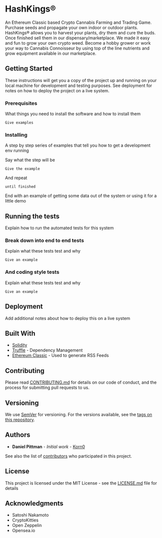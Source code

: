 # HashKings® 

An Ethereum Classic based Crypto Cannabis Farming and Trading Game. 
Purchase seeds and propagate your own indoor or outdoor plants. HashKings® allows you to 
harvest your plants, dry them and cure the buds. Once finished sell them in our dispensary/marketplace. 
We made it easy and fun to grow your own crypto weed. Become a hobby grower or work your way to 
Cannabis Connoisseur by using top of the line nutrients and grow equipment available in our marketplace.

## Getting Started

These instructions will get you a copy of the project up and running on your local machine for development and testing purposes. See deployment for notes on how to deploy the project on a live system.


### Prerequisites

What things you need to install the software and how to install them

```
Give examples
```

### Installing

A step by step series of examples that tell you how to get a development env running

Say what the step will be

```
Give the example
```

And repeat

```
until finished
```

End with an example of getting some data out of the system or using it for a little demo

## Running the tests

Explain how to run the automated tests for this system

### Break down into end to end tests

Explain what these tests test and why

```
Give an example
```

### And coding style tests

Explain what these tests test and why

```
Give an example
```

## Deployment

Add additional notes about how to deploy this on a live system

## Built With

* [Solidity](https://github.com/ethereum/solidity)
* [Truffle](https://truffleframework.com) - Dependency Management
* [Ethereum Classic](https://ethereumclassic.org/) - Used to generate RSS Feeds

## Contributing

Please read [CONTRIBUTING.md](https://gist.github.com/PurpleBooth/b24679402957c63ec426) for details on our code of conduct, and the process for submitting pull requests to us.

## Versioning

We use [SemVer](http://semver.org/) for versioning. For the versions available, see the [tags on this repository](https://github.com/your/project/tags). 

## Authors

* **Daniel Pittman** - *Initial work* - [Korn0](https://github.com/dpdanpittman)

See also the list of [contributors](https://github.com/qwoyn/hashkings/contributors) who participated in this project.

## License

This project is licensed under the MIT License - see the [LICENSE.md](LICENSE.md) file for details

## Acknowledgments

* Satoshi Nakamoto 
* CryptoKitties
* Open Zeppelin
* Opensea.io
